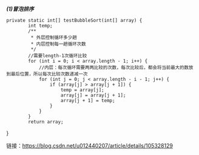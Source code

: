 ***(1)冒泡排序***

    private static int[] testBubbleSort(int[] array) {
            int temp;
            /**
             * 外层控制循环多少趟
             * 内层控制每一趟循环次数
             */
            //需要length-1次循环比较
            for (int i = 0; i < array.length - 1; i++) {
                //内层：每次循环需要两两比较的次数，每次比较后，都会将当前最大的数放到最后位置，所以每次比较次数递减一次
                for (int j = 0; j < array.length - i - 1; j++) {
                    if (array[j] > array[j + 1]) {
                        temp = array[j];
                        array[j] = array[j + 1];
                        array[j + 1] = temp;
                    }
                }
            }
            return array;
   }
    
链接：https://blog.csdn.net/u012440207/article/details/105328129
